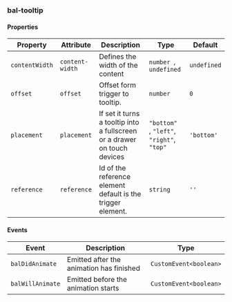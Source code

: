 ### bal-tooltip
 
#### Properties

| Property       | Attribute       | Description                                                              | Type                                           | Default     |
| -------------- | --------------- | ------------------------------------------------------------------------ | ---------------------------------------------- | ----------- |
| `contentWidth` | `content-width` | Defines the width of the content                                         | `number `, ` undefined`                        | `undefined` |
| `offset`       | `offset`        | Offset form trigger to tooltip.                                          | `number`                                       | `0`         |
| `placement`    | `placement`     | If set it turns a tooltip into a fullscreen or a drawer on touch devices | `"bottom" `, ` "left" `, ` "right" `, ` "top"` | `'bottom'`  |
| `reference`    | `reference`     | Id of the reference element default is the trigger element.              | `string`                                       | `''`        |


#### Events

| Event            | Description                              | Type                   |
| ---------------- | ---------------------------------------- | ---------------------- |
| `balDidAnimate`  | Emitted after the animation has finished | `CustomEvent<boolean>` |
| `balWillAnimate` | Emitted before the animation starts      | `CustomEvent<boolean>` |


 